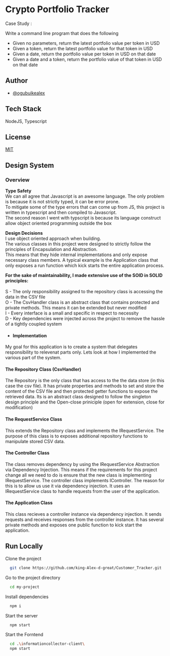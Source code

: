 
# Crypto Portfolio Tracker

Case Study :

Write a command line program that does the following

 - Given no parameters, return the latest portfolio value per token in USD
 - Given a token, return the latest portfolio value for that token in USD
 - Given a date, return the portfolio value per token in USD on that date
 - Given a date and a token, return the portfolio value of that token in USD on that date


## Author
- [@ogubuikealex](ogubuikealex@gmail.com)

## Tech Stack

NodeJS, Typescript

## License

[MIT](https://github.com/king-Alex-d-great/CryptoPortfolioManager)


## Design System

### Overview

**Type Safety** <br />
We can all agree that Javascript is an awesome language. The only problem is because it is not strictly typed, it can be error prone. 
<br /> To mitigate some of the type errors that can come up from JS, this project is written in typescript and then compiled to Javascript.
<br /> The second reason I went with typscript is because its language construct allow object oriented programming outside the box 

**Design Decisions** <br />
I use object oriented approach when building. <br />
The various classes in this project were designed to strictly follow the principles of Encapsulation and Abstraction. <br /> This means that they hide internal implementations and only expose necessary class members.
A typical example is the Application class that only exposes a run function which kick starts the entire application process.

**For the sake of maintainability, I made extensive use of the SOID in SOLID principles:** <br />
<br />
S - The only responsibility assigned to the repository class is accessing the data in the CSV file <br />
O - The CsvHandler class is an abstract class that contains protected and private methods. This means it can be extended but never modified <br />
I - Every interface is a small and specific in respect to necessity <br />
D - Key dependencies were injected across the project to remove the hassle of a tightly coupled system <br />

- #### Implementation
My goal for this application is to create a system that delegates responsibility to relevenat parts only.
Lets look at how I implemented the various part of the system.

#### The Repository Class (CsvHandler)
The Repository is the only class that has access to the the data store (in this case the csv file).
It has private properties and methods to set and store the content of the CSV file and then protected getter functions to expose the retrieved data.
Its is an abstract class designed to follow the singleton design principle and the Open-close priniciple (open for extension, close for modification)

#### The RequestService Class
This extends the Repository class and implements the IRequestService.
The purpose of this class is to exposes additional repository functions to manipulate stored CSV data.

#### The Controller Class
The class removes dependency by using the IRequestService Abstraction via Dependency Injection.
This means if the requirements for this project change all we need to do is ensure that the new class
is implementing IRequestService.
The controller class implements IController. The reason for this is to allow us use it via dependency injection.
It uses an IRequestService class to handle requests from the user of the application. 

#### The Application Class
This class recieves a controller instance via dependency injection. It sends requests and receives responses from the controller instance.
It has several private methods and exposes one public function to kick start the application.


## Run Locally

Clone the project

```bash
  git clone https://github.com/king-Alex-d-great/Customer_Tracker.git
```

Go to the project directory

```bash
  cd my-project
```

Install dependencies

```bash
  npm i
```

Start the server

```bash
  npm start
```

Start the Forntend


```bash
  cd .\informationcollector-client\
  npm start
```

